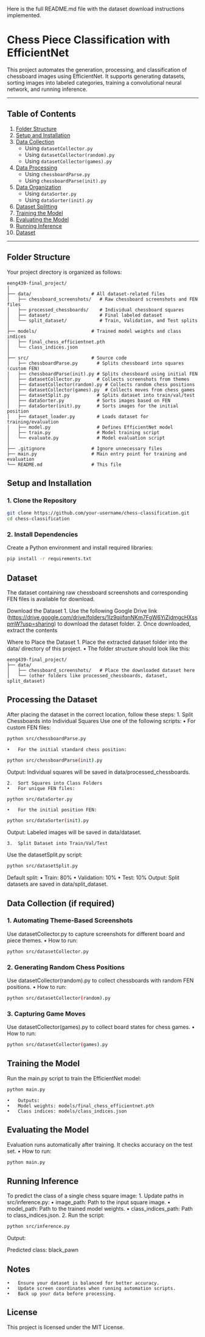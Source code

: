 Here is the full README.md file with the dataset download instructions implemented.

# **Chess Piece Classification with EfficientNet**

This project automates the generation, processing, and classification of chessboard images using EfficientNet. It supports generating datasets, sorting images into labeled categories, training a convolutional neural network, and running inference.

---

## **Table of Contents**
1. [Folder Structure](#folder-structure)  
2. [Setup and Installation](#setup-and-installation)  
3. [Data Collection](#data-collection)  
   - Using `datasetCollector.py`  
   - Using `datasetCollector(random).py`  
   - Using `datasetCollector(games).py`  
4. [Data Processing](#data-processing)  
   - Using `chessboardParse.py`  
   - Using `chessboardParse(init).py`  
5. [Data Organization](#data-organization)  
   - Using `dataSorter.py`  
   - Using `dataSorter(init).py`  
6. [Dataset Splitting](#dataset-splitting)  
7. [Training the Model](#training-the-model)  
8. [Evaluating the Model](#evaluating-the-model)  
9. [Running Inference](#running-inference)  
10. [Dataset](#dataset)  

---

## **Folder Structure**

Your project directory is organized as follows:

```plaintext
eeng439-final_project/
│
├── data/                      # All dataset-related files
│   ├── chessboard_screenshots/   # Raw chessboard screenshots and FEN files
│   ├── processed_chessboards/    # Individual chessboard squares
│   ├── dataset/                  # Final labeled dataset
│   └── split_dataset/            # Train, Validation, and Test splits
│
├── models/                    # Trained model weights and class indices
│   ├── final_chess_efficientnet.pth
│   └── class_indices.json
│
├── src/                       # Source code
│   ├── chessboardParse.py       # Splits chessboard into squares (custom FEN)
│   ├── chessboardParse(init).py # Splits chessboard using initial FEN
│   ├── datasetCollector.py      # Collects screenshots from themes
│   ├── datasetCollector(random).py # Collects random chess positions
│   ├── datasetCollector(games).py  # Collects moves from chess games
│   ├── datasetSplit.py          # Splits dataset into train/val/test
│   ├── dataSorter.py            # Sorts images based on FEN
│   ├── dataSorter(init).py      # Sorts images for the initial position
│   ├── dataset_loader.py        # Loads dataset for training/evaluation
│   ├── model.py                 # Defines EfficientNet model
│   ├── train.py                 # Model training script
│   └── evaluate.py              # Model evaluation script
│
├── .gitignore                 # Ignore unnecessary files
├── main.py                    # Main entry point for training and evaluation
└── README.md                  # This file
```

## **Setup and Installation**

### **1. Clone the Repository**
```bash
git clone https://github.com/your-username/chess-classification.git
cd chess-classification
```
### **2. Install Dependencies**

Create a Python environment and install required libraries:
```bash
pip install -r requirements.txt
```
## **Dataset**

The dataset containing raw chessboard screenshots and corresponding FEN files is available for download.

Download the Dataset
	1.	Use the following Google Drive link (https://drive.google.com/drive/folders/1Iz9qiifqnNKm7FgW6YiZjdmgcHXsspmW?usp=sharing) to download the dataset folder.
	2.	Once downloaded, extract the contents

Where to Place the Dataset
	1.	Place the extracted dataset folder into the data/ directory of this project.
	•	The folder structure should look like this:
```plaintext
eeng439-final_project/
├── data/
│   ├── chessboard_screenshots/   # Place the downloaded dataset here
│   └── (other folders like processed_chessboards, dataset, split_dataset)
```
## **Processing the Dataset**

After placing the dataset in the correct location, follow these steps:
	1.	Split Chessboards into Individual Squares
Use one of the following scripts:
	•	For custom FEN files:
```bash
python src/chessboardParse.py
```

	•	For the initial standard chess position:
```bash
python src/chessboardParse(init).py
```

Output: Individual squares will be saved in data/processed_chessboards.

	2.	Sort Squares into Class Folders
	•	For unique FEN files:
```bash
python src/dataSorter.py
```

	•	For the initial position FEN:
```bash
python src/dataSorter(init).py
```

Output: Labeled images will be saved in data/dataset.

	3.	Split Dataset into Train/Val/Test
Use the datasetSplit.py script:
```bash
python src/datasetSplit.py
```
Default split:
	•	Train: 80%
	•	Validation: 10%
	•	Test: 10%
Output: Split datasets are saved in data/split_dataset.

## **Data Collection (if required)**

### **1. Automating Theme-Based Screenshots**

Use datasetCollector.py to capture screenshots for different board and piece themes.
	•	How to run:
```bash
python src/datasetCollector.py
```


### **2. Generating Random Chess Positions**

Use datasetCollector(random).py to collect chessboards with random FEN positions.
	•	How to run:
```bash
python src/datasetCollector(random).py
```


### **3. Capturing Game Moves**

Use datasetCollector(games).py to collect board states for chess games.
	•	How to run:
```bash
python src/datasetCollector(games).py
```
## **Training the Model**

Run the main.py script to train the EfficientNet model:
```bash
python main.py
```
	•	Outputs:
	•	Model weights: models/final_chess_efficientnet.pth
	•	Class indices: models/class_indices.json

## **Evaluating the Model**

Evaluation runs automatically after training. It checks accuracy on the test set.
	•	How to run:
```bash
python main.py
```
## **Running Inference**

To predict the class of a single chess square image:
	1.	Update paths in src/inference.py:
	•	image_path: Path to the input square image.
	•	model_path: Path to the trained model weights.
	•	class_indices_path: Path to class_indices.json.
	2.	Run the script:
```bash
python src/inference.py
```
Output:

Predicted class: black_pawn

## **Notes**
	•	Ensure your dataset is balanced for better accuracy.
	•	Update screen coordinates when running automation scripts.
	•	Back up your data before processing.

## **License**

This project is licensed under the MIT License.
